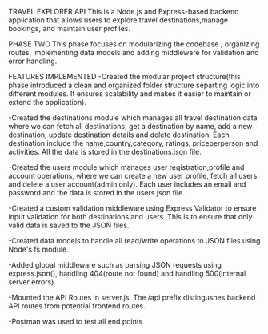 TRAVEL EXPLORER API
This is a Node.js and Express-based backend application that allows users to explore travel destinations,manage bookings, and maintain user profiles.

PHASE TWO
This phase focuses on modularizing the codebase , organizing routes, implementing data models and adding middleware for validation and error handling.

FEATURES IMPLEMENTED
-Created the modular project structure(this phase introduced a clean and organized folder structure separting logic into different modules. It ensures scalability and makes it easier to maintain or extend the application).

-Created the destinations module which manages all travel destination data where we can fetch all destinations, get a destination by name, add a new destination, update destination details and delete destination. Each destination include the name,country,category, ratings, priceperperson and activities. All the data is stored in the destinations.json file.

-Created the users module which manages user registration,profile and account operations, where we can create a new user profile, fetch all users and delete a user account(admin only). Each user includes an email and password and the data is stored in the users.json file.

-Created a custom validation middleware using Express Validator to ensure input validation for both destinations and users. This is to ensure that only valid data is saved to the JSON files.

-Created data models to handle all read/write operations to JSON files using Node's fs module.

-Added global middleware such as parsing JSON requests using express.json(), handling 404(route not found) and handling 500(internal server errors).

-Mounted the API Routes in server.js. The /api prefix distingushes backend API routes from potential frontend routes.

-Postman was used to test all end points




